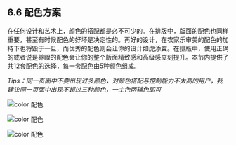 ## 6.6 配色方案 ##

在任何设计和艺术上，颜色的搭配都是必不可少的。在排版中，版面的配色也同样重要，甚至有时候配色的好坏是决定性的。再好的设计，在农家乐审美的配色的加持下也将毁于一旦，而优秀的配色则会让你的设计如虎添翼。在排版中，使用正确的或者说是养眼的配色会让你的整个版面精致感和高级感立刻提升。本节内提供了共12套配色的选择，每一套配色由5种颜色组成。

*Tips：同一页面中不要出现过多颜色，对颜色搭配与控制能力不太高的用户，我建议同一页面中出现不超过三种颜色，一主色两辅色即可*


![color 配色](http://kitpic.makebi.net/2021/lk_22.jpg)

![color 配色](http://kitpic.makebi.net/2021/lk_23.jpg)

![color 配色](http://kitpic.makebi.net/2021/lk_24.jpg)
